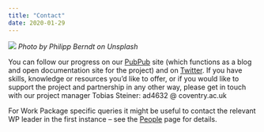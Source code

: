 ```yaml
---
title: "Contact"
date: 2020-01-29
---
```

![](/images/philipp-berndt-5i0GnoTTjSE-unsplash.jpg)
*Photo by Philipp Berndt on Unsplash*

You can follow our progress on our [PubPub](https://copim.pubpub.org/) site (which functions as a blog and open documentation site for the project) and on [Twitter](https://twitter.com/COPIMproject). If you have skills, knowledge or resources you’d like to offer, or if you would like to support the project and partnership in any other way, please get in touch with our project manager Tobias Steiner: ad4632 @ coventry.ac.uk

For Work Package specific queries it might be useful to contact the relevant WP leader in the first instance – see the [People](https://b.copim.ac.uk/about-us/people/) page for details.
